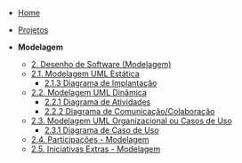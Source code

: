<!-- docs/_sidebar.md -->

- [Home](/docs)
- [Projetos](/docs/Projetos/Projetos.md)

- **Modelagem**
  - [2. Desenho de Software (Modelagem)](Modelagem/2.Modelagem.md)
  - [2.1. Modelagem UML Estática](Modelagem/2.1.ModelagemEstatica.md)
    - [2.1.3 Diagrama de Implantação](Projeto/DiagramaDeImplantacao.md)  
  - [2.2. Modelagem UML Dinâmica](Modelagem/2.2.ModelagemDinamica.md)
    - [2.2.1 Diagrama de Atividades](Projeto/DiagramaDeAtividades.md)
    - [2.2.2 Diagrama de Comunicação/Colaboração](Projeto/DiagramadeComunicacao.md)
  - [2.3. Modelagem UML Organizacional ou Casos de Uso](Modelagem/2.3.ModelagemOrganizacionalCasosDeUso.md)
    - [2.3.1 Diagrama de Caso de Uso](Projeto/DiagramaDeCasosDeUso.md)
  - [2.4. Participações - Modelagem](Modelagem/2.4.ParticipacoesModelagem.md)
  - [2.5. Iniciativas Extras - Modelagem](Modelagem/2.5.IniciativasExtras.md)


